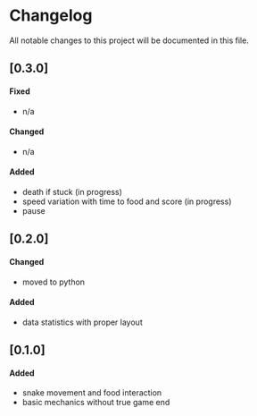 # Changelog
All notable changes to this project will be documented in this file.

## [0.3.0]
#### Fixed 
 - n/a

#### Changed 
 - n/a

#### Added
 - death if stuck (in progress)
 - speed variation with time to food and score (in progress)
 - pause

## [0.2.0]
#### Changed 
 - moved to python

#### Added
 - data statistics with proper layout
   
## [0.1.0]
#### Added
 - snake movement and food interaction
 - basic mechanics without true game end
